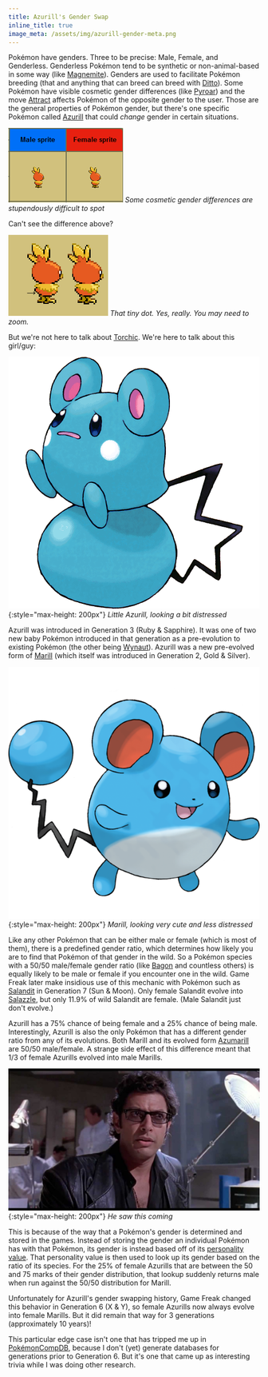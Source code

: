 ```yaml
---
title: Azurill's Gender Swap
inline_title: true
image_meta: /assets/img/azurill-gender-meta.png
---
```


Pokémon have genders. Three to be precise: Male, Female, and Genderless. Genderless Pokémon tend to be synthetic or non-animal-based in some way (like [Magnemite](https://www.serebii.net/pokedex-sm/081.shtml)). Genders are used to facilitate Pokémon breeding (that and anything that can breed can breed with [Ditto](https://www.serebii.net/pokedex-sm/132.shtml)). Some Pokémon have visible cosmetic gender differences (like [Pyroar](https://www.serebii.net/pokedex-sm/668.shtml)) and the move [Attract](https://www.serebii.net/attackdex-sm/attract.shtml) affects Pokémon of the opposite gender to the user. Those are the general properties of Pokémon gender, but there's one specific Pokémon called [Azurill](https://www.serebii.net/pokedex-sm/298.shtml) that could *change* gender in certain situations.

![](/assets/img/torchic-gender-difference.PNG)
*Some cosmetic gender differences are stupendously difficult to spot*

Can't see the difference above?

![](/assets/img/torchic-gender-difference-zoom.PNG)
*That tiny dot. Yes, really. You may need to zoom.*

But we're not here to talk about [Torchic](https://www.serebii.net/pokedex-sm/255.shtml). We're here to talk about this girl/guy:

![](/assets/img/azurill.png){:style="max-height: 200px"}
*Little Azurill, looking a bit distressed*

Azurill was introduced in Generation 3 (Ruby & Sapphire). It was one of two new baby Pokémon introduced in that generation as a pre-evolution to existing Pokémon (the other being [Wynaut](https://www.serebii.net/pokedex-sm/360.shtml)). Azurill was a new pre-evolved form of [Marill](https://www.serebii.net/pokedex-sm/183.shtml) (which itself was introduced in Generation 2, Gold & Silver).

![](/assets/img/marill.png){:style="max-height: 200px"}
*Marill, looking very cute and less distressed*

Like any other Pokémon that can be either male or female (which is most of them), there is a predefined gender ratio, which determines how likely you are to find that Pokémon of that gender in the wild. So a Pokémon species with a 50/50 male/female gender ratio (like [Bagon](https://www.serebii.net/pokedex-sm/371.shtml) and countless others) is equally likely to be male or female if you encounter one in the wild. Game Freak later make insidious use of this mechanic with Pokémon such as [Salandit](https://www.serebii.net/pokedex-sm/757.shtml) in Generation 7 (Sun & Moon). Only female Salandit evolve into [Salazzle](https://www.serebii.net/pokedex-sm/758.shtml), but only 11.9% of wild Salandit are female. (Male Salandit just don't evolve.)

Azurill has a 75% chance of being female and a 25% chance of being male. Interestingly, Azurill is also the only Pokémon that has a different gender ratio from any of its evolutions. Both Marill and its evolved form [Azumarill](https://www.serebii.net/pokedex-sm/184.shtml) are 50/50 male/female. A strange side effect of this difference meant that 1/3 of female Azurills evolved into male Marills.

![](/assets/img/goldblum-life.jpg){:style="max-height: 200px"}
*He saw this coming*

This is because of the way that a Pokémon's gender is determined and stored in the games. Instead of storing the gender an individual Pokémon has with that Pokémon, its gender is instead based off of its [personality value](https://bulbapedia.bulbagarden.net/wiki/Personality_value). That personality value is then used to look up its gender based on the ratio of its species. For the 25% of female Azurills that are between the 50 and 75 marks of their gender distribution, that lookup suddenly returns male when run against the 50/50 distribution for Marill.

Unfortunately for Azurill's gender swapping history, Game Freak changed this behavior in Generation 6 (X & Y), so female Azurills now always evolve into female Marills. But it did remain that way for 3 generations (approximately 10 years)!

This particular edge case isn't one that has tripped me up in [PokémonCompDB](/pokemoncompdb.html), because I don't (yet) generate databases for generations prior to Generation 6. But it's one that came up as interesting trivia while I was doing other research.